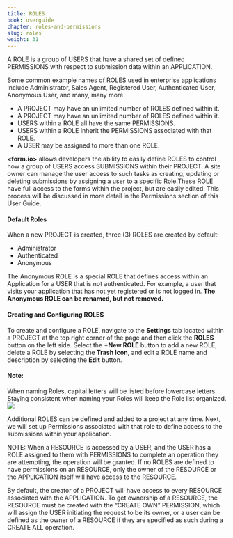```yaml
---
title: ROLES
book: userguide
chapter: roles-and-permissions
slug: roles
weight: 31
---
```

<p> A ROLE is a group of USERS that have a shared set of defined PERMISSIONS with respect to submission data within an APPLICATION. </p>
<p>Some common example names of ROLES used in enterprise applications include Administrator, Sales Agent, Registered User, Authenticated User, Anonymous User, and many, many more.</p>
<ul>
  <li>A PROJECT may have an unlimited number of ROLES defined within it.</li>
  <li>A PROJECT may have an unlimited number of ROLES defined within it.</li>
  <li>USERS within a ROLE all have the same PERMISSIONS.</li>
  <li>USERS within a ROLE inherit the PERMISSIONS associated with that ROLE. </li>
  <li>A USER may be assigned to more than one ROLE.</li>
</ul>
<p> <b>&lt;form.io&gt;</b> allows developers the ability to easily define  ROLES to control how a group of USERS access SUBMISSIONS within their PROJECT.   A site owner can manage the user access to such tasks as creating, updating or deleting submissions by assigning a user to a specific Role.These ROLE have full access to the forms within the project, but are easily edited.  This process will be discussed in more detail in the Permissions section of this User Guide. </p>
<h4>Default Roles</h4>
<p>When a new PROJECT is created, three (3)  ROLES are created by default: </p>
<ul>
  <li>Administrator</li>
  <li>Authenticated</li>
  <li>Anonymous</li>
</ul>
<p>The Anonymous ROLE is a special ROLE that defines access within an Application for a USER that is not authenticated. For example, a user that visits your application that has not yet registered or is not logged in.  <b>The Anonymous ROLE can be renamed, but not removed.</b></p>
<h4>Creating and Configuring ROLES</h4>
To create and configure a ROLE, navigate to the <b>Settings</b> tab located within a PROJECT at the top right corner of the page and then click the <b>ROLES</b> button on the left side. Select the <b>+New ROLE</b> button to add a new ROLE, delete a ROLE by selecting the <b>Trash Icon</b>, and edit a ROLE name and description by selecting the <b>Edit</b> button.

<h4>Note:</h4>When naming Roles, capital letters will be listed before lowercase letters. Staying consistent when naming your Roles will keep the Role list organized. 
<img src="https://cloud.githubusercontent.com/assets/13321142/9176933/12134950-3f5c-11e5-8f0e-04604bb82281.png">
<p>Additional ROLES can be defined and added to a project at any time.  Next, we will set up Permissions associated with that role to define access to the submissions within your application.</p>
<p>NOTE:  When a RESOURCE is accessed by a USER, and the USER has a ROLE assigned to them with PERMISSIONS to complete an operation they are attempting, the operation will be granted. If no ROLES are defined to have permissions on an RESOURCE, only the owner of the RESOURCE or the APPLICATION itself will have access to the RESOURCE.</p>
<p>By default, the creator of a PROJECT  will have access to every RESOURCE associated with the APPLICATION. To get ownership of a RESOURCE, the RESOURCE must be created with the “CREATE OWN” PERMISSION, which will assign the USER initiating the request to be its owner, or a user can be defined as the owner of a RESOURCE if they are specified as such during a CREATE ALL  operation. </p>
